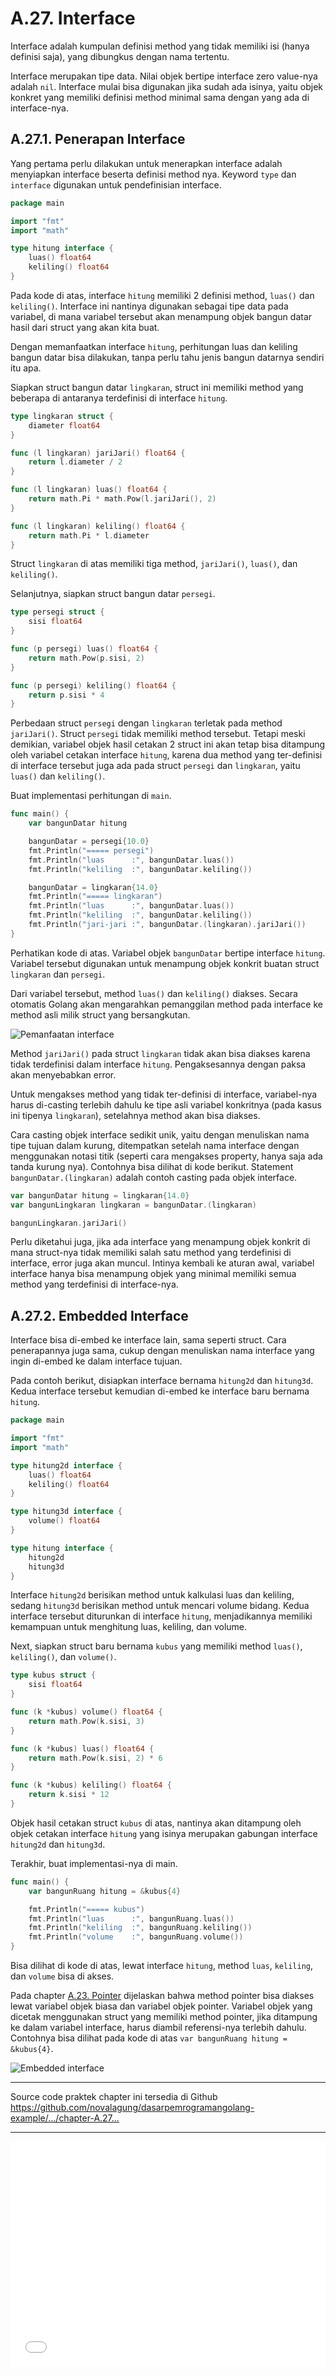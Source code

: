 # A.27. Interface

Interface adalah kumpulan definisi method yang tidak memiliki isi (hanya definisi saja), yang dibungkus dengan nama tertentu.

Interface merupakan tipe data. Nilai objek bertipe interface zero value-nya adalah `nil`. Interface mulai bisa digunakan jika sudah ada isinya, yaitu objek konkret yang memiliki definisi method minimal sama dengan yang ada di interface-nya.

## A.27.1. Penerapan Interface

Yang pertama perlu dilakukan untuk menerapkan interface adalah menyiapkan interface beserta definisi method nya. Keyword `type` dan `interface` digunakan untuk pendefinisian interface.

```go
package main

import "fmt"
import "math"

type hitung interface {
    luas() float64
    keliling() float64
}
```

Pada kode di atas, interface `hitung` memiliki 2 definisi method, `luas()` dan `keliling()`. Interface ini nantinya digunakan sebagai tipe data pada variabel, di mana variabel tersebut akan menampung objek bangun datar hasil dari struct yang akan kita buat.

Dengan memanfaatkan interface `hitung`, perhitungan luas dan keliling bangun datar bisa dilakukan, tanpa perlu tahu jenis bangun datarnya sendiri itu apa.

Siapkan struct bangun datar `lingkaran`, struct ini memiliki method yang beberapa di antaranya terdefinisi di interface `hitung`.

```go
type lingkaran struct {
    diameter float64
}

func (l lingkaran) jariJari() float64 {
    return l.diameter / 2
}

func (l lingkaran) luas() float64 {
    return math.Pi * math.Pow(l.jariJari(), 2)
}

func (l lingkaran) keliling() float64 {
    return math.Pi * l.diameter
}
```

Struct `lingkaran` di atas memiliki tiga method, `jariJari()`, `luas()`, dan `keliling()`.  

Selanjutnya, siapkan struct bangun datar `persegi`.

```go
type persegi struct {
    sisi float64
}

func (p persegi) luas() float64 {
    return math.Pow(p.sisi, 2)
}

func (p persegi) keliling() float64 {
    return p.sisi * 4
}
```

Perbedaan struct `persegi` dengan `lingkaran` terletak pada method `jariJari()`. Struct `persegi` tidak memiliki method tersebut. Tetapi meski demikian, variabel objek hasil cetakan 2 struct ini akan tetap bisa ditampung oleh variabel cetakan interface `hitung`, karena dua method yang ter-definisi di interface tersebut juga ada pada struct `persegi` dan `lingkaran`, yaitu `luas()` dan `keliling()`.

Buat implementasi perhitungan di `main`.

```go
func main() {
    var bangunDatar hitung

    bangunDatar = persegi{10.0}
    fmt.Println("===== persegi")
    fmt.Println("luas      :", bangunDatar.luas())
    fmt.Println("keliling  :", bangunDatar.keliling())

    bangunDatar = lingkaran{14.0}
    fmt.Println("===== lingkaran")
    fmt.Println("luas      :", bangunDatar.luas())
    fmt.Println("keliling  :", bangunDatar.keliling())
    fmt.Println("jari-jari :", bangunDatar.(lingkaran).jariJari())
}
```

Perhatikan kode di atas. Variabel objek `bangunDatar` bertipe interface `hitung`. Variabel tersebut digunakan untuk menampung objek konkrit buatan struct `lingkaran` dan `persegi`.

Dari variabel tersebut, method `luas()` dan `keliling()` diakses. Secara otomatis Golang akan mengarahkan pemanggilan method pada interface ke method asli milik struct yang bersangkutan.

![Pemanfaatan interface](images/A_interface_1_interface.png)

Method `jariJari()` pada struct `lingkaran` tidak akan bisa diakses karena tidak terdefinisi dalam interface `hitung`. Pengaksesannya dengan paksa akan menyebabkan error.

Untuk mengakses method yang tidak ter-definisi di interface, variabel-nya harus di-casting terlebih dahulu ke tipe asli variabel konkritnya (pada kasus ini tipenya `lingkaran`), setelahnya method akan bisa diakses.

Cara casting objek interface sedikit unik, yaitu dengan menuliskan nama tipe tujuan dalam kurung, ditempatkan setelah nama interface dengan menggunakan notasi titik (seperti cara mengakses property, hanya saja ada tanda kurung nya). Contohnya bisa dilihat di kode berikut. Statement `bangunDatar.(lingkaran)` adalah contoh casting pada objek interface.

```go
var bangunDatar hitung = lingkaran{14.0}
var bangunLingkaran lingkaran = bangunDatar.(lingkaran)

bangunLingkaran.jariJari()
```

Perlu diketahui juga, jika ada interface yang menampung objek konkrit di mana struct-nya tidak memiliki salah satu method yang terdefinisi di interface, error juga akan muncul. Intinya kembali ke aturan awal, variabel interface hanya bisa menampung objek yang minimal memiliki semua method yang terdefinisi di interface-nya.

## A.27.2. Embedded Interface

Interface bisa di-embed ke interface lain, sama seperti struct. Cara penerapannya juga sama, cukup dengan menuliskan nama interface yang ingin di-embed ke dalam interface tujuan.

Pada contoh berikut, disiapkan interface bernama `hitung2d` dan `hitung3d`. Kedua interface tersebut kemudian di-embed ke interface baru bernama `hitung`.

```go
package main

import "fmt"
import "math"

type hitung2d interface {
    luas() float64
    keliling() float64
}

type hitung3d interface {
    volume() float64
}

type hitung interface {
    hitung2d
    hitung3d
}
```

Interface `hitung2d` berisikan method untuk kalkulasi luas dan keliling, sedang `hitung3d` berisikan method untuk mencari volume bidang. Kedua interface tersebut diturunkan di interface `hitung`, menjadikannya memiliki kemampuan untuk menghitung luas, keliling, dan volume.

Next, siapkan struct baru bernama `kubus` yang memiliki method `luas()`, `keliling()`, dan `volume()`.

```go
type kubus struct {
    sisi float64
}

func (k *kubus) volume() float64 {
    return math.Pow(k.sisi, 3)
}

func (k *kubus) luas() float64 {
    return math.Pow(k.sisi, 2) * 6
}

func (k *kubus) keliling() float64 {
    return k.sisi * 12
}
```

Objek hasil cetakan struct `kubus` di atas, nantinya akan ditampung oleh objek cetakan interface `hitung` yang isinya merupakan gabungan interface `hitung2d` dan `hitung3d`.

Terakhir, buat implementasi-nya di main.

```go
func main() {
    var bangunRuang hitung = &kubus{4}

    fmt.Println("===== kubus")
    fmt.Println("luas      :", bangunRuang.luas())
    fmt.Println("keliling  :", bangunRuang.keliling())
    fmt.Println("volume    :", bangunRuang.volume())
}
```

Bisa dilihat di kode di atas, lewat interface `hitung`, method `luas`, `keliling`, dan `volume` bisa di akses.

Pada chapter [A.23. Pointer](/A-pointer.html) dijelaskan bahwa method pointer bisa diakses lewat variabel objek biasa dan variabel objek pointer. Variabel objek yang dicetak menggunakan struct yang memiliki method pointer, jika ditampung ke dalam variabel interface, harus diambil referensi-nya terlebih dahulu. Contohnya bisa dilihat pada kode di atas `var bangunRuang hitung = &kubus{4}`.

![Embedded interface](images/A_interface_2_embedded_interface.png)

---

<div class="source-code-link">
    <div class="source-code-link-message">Source code praktek chapter ini tersedia di Github</div>
    <a href="https://github.com/novalagung/dasarpemrogramangolang-example/tree/master/chapter-A.27-interface">https://github.com/novalagung/dasarpemrogramangolang-example/.../chapter-A.27...</a>
</div>

---

<iframe src="partial/ebooks.html" width="100%" height="360px" frameborder="0" scrolling="no"></iframe>
